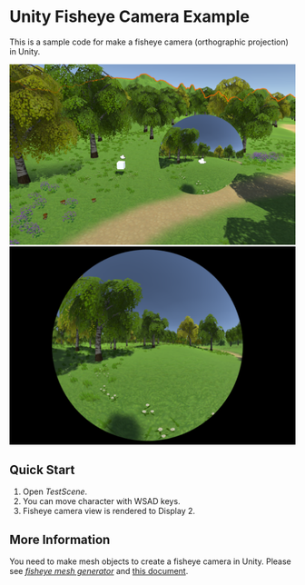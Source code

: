 # Unity Fisheye Camera Example
This is a sample code for make a fisheye camera (orthographic projection) in Unity.

![environment setting](envorionment.png)
![fisheye image](fisheye_image.png)

## Quick Start
1. Open *TestScene*.
2. You can move character with WSAD keys.
3. Fisheye camera view is rendered to Display 2.

## More Information
You need to make mesh objects to create a fisheye camera in Unity. Please see [*fisheye mesh generator*](https://github.com/KeunwooPark/fisheye_mesh_generator) and [this document](https://www.notion.so/keunwoopark/Fisheye-Mesh-Generator-How-Does-It-Work-e7ccf209708041e4aec295d53567cced).
